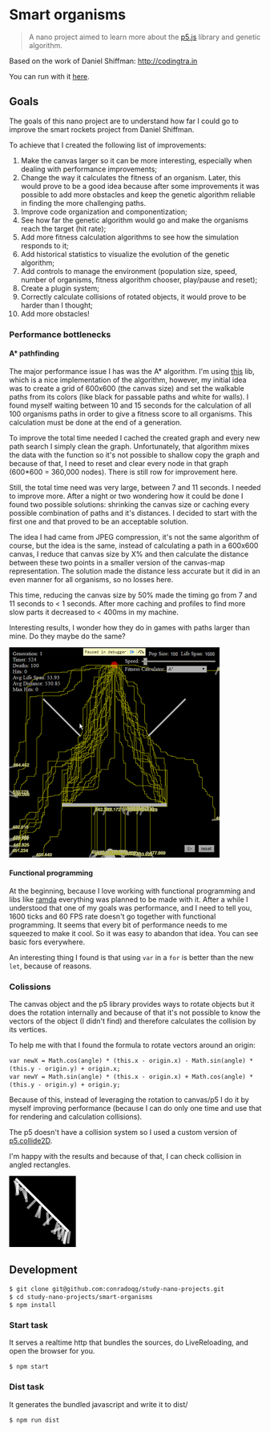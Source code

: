 # Smart organisms
> A nano project aimed to learn more about the [p5.js](http://p5js.org) library and genetic algorithm.

Based on the work of Daniel Shiffman: http://codingtra.in

You can run with it [here](https://rawgit.com/conradoqg/study-nano-projects/master/smart-organisms/index.html).

## Goals

The goals of this nano project are to understand how far I could go to improve the smart rockets project from Daniel Shiffman. 

To achieve that I created the following list of improvements:
1. Make the canvas larger so it can be more interesting, especially when dealing with performance improvements;
2. Change the way it calculates the fitness of an organism. Later, this would prove to be a good idea because after some improvements it was possible to add more obstacles and keep the genetic algorithm reliable in finding the more challenging paths.
3. Improve code organization and componentization;
4. See how far the genetic algorithm would go and make the organisms reach the target (hit rate);
5. Add more fitness calculation algorithms to see how the simulation responds to it;
6. Add historical statistics to visualize the evolution of the genetic algorithm;
7. Add controls to manage the environment (population size, speed, number of organisms, fitness algorithm chooser, play/pause and reset);
8. Create a plugin system;
9. Correctly calculate collisions of rotated objects, it would prove to be harder than I thought;
10. Add more obstacles!

### Performance bottlenecks

#### A* pathfinding
The major performance issue I has was the A* algorithm. I'm using [this](https://github.com/bgrins/javascript-astar) lib, which is a nice implementation of the algorithm, however, my initial idea was to create a grid of 600x600 (the canvas size) and set the walkable paths from its colors (like black for passable paths and white for walls).
I found myself waiting between 10 and 15 seconds for the calculation of all 100 organisms paths in order to give a fitness score to all organisms. This calculation must be done at the end of a generation.

To improve the total time needed I cached the created graph and every new path search I simply clean the graph. Unfortunately, that algorithm mixes the data with the function so it's not possible to shallow copy the graph and because of that, I need to reset and clear every node in that graph (600*600 = 360,000 nodes). There is still row for improvement here.

Still, the total time need was very large, between 7 and 11 seconds. I needed to improve more. After a night or two wondering how it could be done I found two possible solutions: shrinking the canvas size or caching every possible combination of paths and it's distances. I decided to start with the first one and that proved to be an acceptable solution.

The idea I had came from JPEG compression, it's not the same algorithm of course, but the idea is the same, instead of calculating a path in a 600x600 canvas, I reduce that canvas size by X% and then calculate the distance between these two points in a smaller version of the canvas-map representation. The solution made the distance less accurate but it did in an even manner for all organisms, so no losses here.

This time, reducing the canvas size by 50% made the timing go from 7 and 11 seconds to < 1 seconds. After more caching and profiles to find more slow parts it decreased to < 400ms in my machine.

Interesting results, I wonder how they do in games with paths larger than mine. Do they maybe do the same?

![A* paths and fitness result](img/aStarPathsAndFitnessResult.png)

#### Functional programming
At the beginning, because I love working with functional programming and libs like [ramda](http://ramdajs.com/) everything was planned to be made with it.
After a while I understood that one of my goals was performance, and I need to tell you, 1600 ticks and 60 FPS rate doesn't go together with functional programming. It seems that every bit of performance needs to me squeezed to make it cool. So it was easy to abandon that idea. You can see basic fors everywhere.

An interesting thing I found is that using `var` in a `for` is better than the new `let`, because of reasons.

### Colissions

The canvas object and the p5 library provides ways to rotate objects but it does the rotation internally and because of that it's not possible to know the vectors of the object (I didn't find) and therefore calculates the collision by its vertices.

To help me with that I found the formula to rotate vectors around an origin:
```
var newX = Math.cos(angle) * (this.x - origin.x) - Math.sin(angle) * (this.y - origin.y) + origin.x;
var newY = Math.sin(angle) * (this.x - origin.x) + Math.cos(angle) * (this.y - origin.y) + origin.y;
```

Because of this, instead of leveraging the rotation to canvas/p5 I do it by myself improving performance (because I can do only one time and use that for rendering and calculation collisions).

The p5 doesn't have a collision system so I used a custom version of [p5.collide2D](https://github.com/bmoren/p5.collide2D).

I'm happy with the results and because of that, I can check collision in angled rectangles.

![Collisions on angled rectangles](img/collisionsOnAngledRectangles.png)

## Development

    $ git clone git@github.com:conradoqg/study-nano-projects.git
    $ cd study-nano-projects/smart-organisms
    $ npm install

### Start task
It serves a realtime http that bundles the sources, do LiveReloading, and open the browser for you.
    
    $ npm start
    
### Dist task
It generates the bundled javascript and write it to dist/

    $ npm run dist